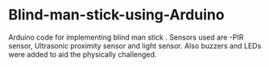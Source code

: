 # Blind-man-stick-using-Arduino
Arduino code for implementing blind man stick .
Sensors used are -PIR sensor, Ultrasonic proximity sensor and light sensor.
Also buzzers and LEDs were added to aid the physically challenged.
